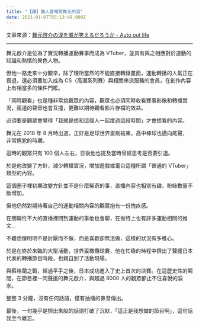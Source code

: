 ```yaml
---
title: "【譯】誰人會嘲笑舞元的淚"
date: 2021-01-07T05:13:49.000Z
---
```


文章來源：[舞元啓介の涙を誰が笑えるだろうか - Auto out life](https://autooutlife.hatenablog.com/entry/2019/10/14/053440)

---

舞元啟介是位為了實況轉播運動賽事而成為 VTuber，並具有與之相應對於運動的知識和熱情的異色人物。

但他一路走來十分艱辛，除了理所當然的不能直接轉錄畫面，運動轉播的人氣正在衰退，還必須要加入成為 CS（高潮系列賽）與相關串流服務的會員，在創作內容上有相當多的條件門檻。

「同時觀看」也是種非常挑觀眾的內容，觀眾也必須同時收看賽事影像和轉播實況，兩邊的聲音也會互撞，更難以期待觀看影片存檔的效益。

必須要是觀眾會覺得「我就是想和這個人一起度過這段時間」才會想看的內容。

舞元在 2018 年 8 月時出道，正好是足球世界盃剛結束，高中棒球也邁向尾聲，非常尷尬的時期。

這時的觀眾只有 100 個人左右，日後他也提及當時曾經思考是否要引退。

於是他改變了方針，減少轉播實況，增加遊戲或電台這種所謂「普通的 VTuber」類型的內容。

這個圈子裡初期改變方針並不是什麼稀奇的事，直播內容也相當有趣，粉絲數量不斷增加。

但他仍然對期待著自己的運動相關內容的觀眾抱有一份愧疚感。

在關聯性不大的直播裡問到運動的事他也會聊，在推特上也有許多運動相關的推文…

不難想像明明不是討厭而不做，而是喜歡卻無法做，這樣的狀況有多椎心。

於是在終於來臨的大型活動，世界盃橄欖球賽，他在忙碌的時程中擠出了聲援日本代表的轉播節目時段，也親自到了活動現場。

與蘇格蘭之戰，經過平手之後，日本成功進入了史上首次的決賽。在這歷史性的瞬間，在節目裡一同聲援的舞元啟介，與超過 8000 人的觀眾都止不住喜悅的淚水。

整整 3 分鐘，沒有任何話語，僅有抽搐的鼻音傳出。

最後，一句幾乎是擠出來般的話語打破了沉默，「這正是我想做的節目啊」，這句話我至今難忘。
